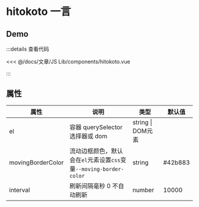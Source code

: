 <script setup lang="ts">
import hitokoto from "./components/hitokoto.vue"
</script>

# hitokoto 一言

## Demo

<hitokoto />

:::details 查看代码

<<< @/docs/文章/JS Lib/components/hitokoto.vue

:::

## 属性

| 属性              | 说明                                                         | 类型              | 默认值   |
| ----------------- | ------------------------------------------------------------ | ----------------- | -------- |
| el                | 容器 querySelector 选择器或 dom                              | string \| DOM元素 |          |
| movingBorderColor | 流动边框颜色，默认会在`el`元素设置`css`变量`--moving-border-color` | string            | \#42b883 |
| interval          | 刷新间隔毫秒 0 不自动刷新                                    | number            | 10000    |
